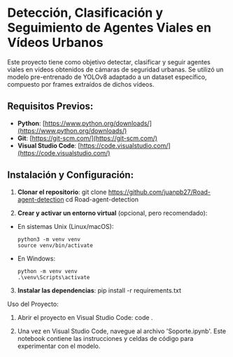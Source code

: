 # Detección, Clasificación y Seguimiento de Agentes Viales en Vídeos Urbanos

Este proyecto tiene como objetivo detectar, clasificar y seguir agentes viales en vídeos obtenidos de cámaras de seguridad urbanas. Se utilizó un modelo pre-entrenado de YOLOv8 adaptado a un dataset específico, compuesto por frames extraídos de dichos vídeos.

## Requisitos Previos:
- **Python**: [https://www.python.org/downloads/](https://www.python.org/downloads/)
- **Git**: [https://git-scm.com/](https://git-scm.com/)
- **Visual Studio Code**: [https://code.visualstudio.com/](https://code.visualstudio.com/)

## Instalación y Configuración:
1. **Clonar el repositorio**:
   git clone https://github.com/juanpb27/Road-agent-detection
   cd Road-agent-detection

2. **Crear y activar un entorno virtual** (opcional, pero recomendado):
- En sistemas Unix (Linux/macOS):
  ```
  python3 -m venv venv
  source venv/bin/activate
  ```

- En Windows:
  ```
  python -m venv venv
  .\venv\Scripts\activate
  ```

3. **Instalar las dependencias**:
   pip install -r requirements.txt

Uso del Proyecto:

1. Abrir el proyecto en Visual Studio Code:
   code .

2. Una vez en Visual Studio Code, navegue al archivo 'Soporte.ipynb'. Este notebook contiene las instrucciones y celdas de código para experimentar con el modelo.